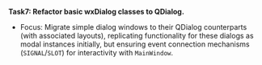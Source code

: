 **Task7: Refactor basic wxDialog classes to QDialog.**
- Focus: Migrate simple dialog windows to their QDialog counterparts (with associated layouts), replicating functionality for these dialogs as modal instances initially, but ensuring event connection mechanisms (`SIGNAL`/`SLOT`) for interactivity with `MainWindow`.
